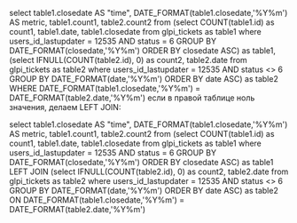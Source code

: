 select table1.closedate AS "time", DATE_FORMAT(table1.closedate,'%Y%m') AS metric, table1.count1, table2.count2
from
(select COUNT(table1.id) as count1, table1.date, table1.closedate from glpi_tickets as table1 where users_id_lastupdater = 12535 AND status = 6 GROUP BY DATE_FORMAT(closedate,'%Y%m') ORDER BY closedate ASC) as table1,
(select IFNULL(COUNT(table2.id), 0) as count2, table2.date from glpi_tickets  as table2 where users_id_lastupdater = 12535 AND status <> 6 GROUP BY DATE_FORMAT(date,'%Y%m') ORDER BY date ASC) as table2
WHERE DATE_FORMAT(table1.closedate,'%Y%m') = DATE_FORMAT(table2.date,'%Y%m')
если в правой таблице ноль значения, делаем LEFT JOIN:

select table1.closedate AS "time", DATE_FORMAT(table1.closedate,'%Y%m') AS metric, table1.count1, table2.count2
from
(select COUNT(table1.id) as count1, table1.date, table1.closedate from glpi_tickets as table1 where users_id_lastupdater = 12535 AND status = 6 GROUP BY DATE_FORMAT(closedate,'%Y%m') ORDER BY closedate ASC) as table1
LEFT JOIN
(select IFNULL(COUNT(table2.id), 0) as count2, table2.date from glpi_tickets  as table2 where users_id_lastupdater = 12535 AND status <> 6 GROUP BY DATE_FORMAT(date,'%Y%m') ORDER BY date ASC) as table2
ON DATE_FORMAT(table1.closedate,'%Y%m') = DATE_FORMAT(table2.date,'%Y%m')

